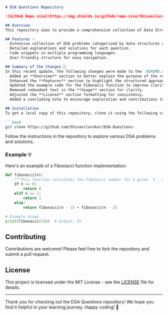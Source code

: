 ```markdown
# DSA Questions Repository

![GitHub Repo size](https://img.shields.io/github/repo-size/Shivanilarokar/DSA-Questions-) ![GitHub contributors](https://img.shields.io/github/contributors/Shivanilarokar/DSA-Questions-) ![GitHub issues](https://img.shields.io/github/issues/Shivanilarokar/DSA-Questions-)

## Overview
This repository aims to provide a comprehensive collection of Data Structures and Algorithms (DSA) questions, solutions, and explanations. It serves as a valuable resource for students and professionals looking to enhance their coding skills and understanding of DSA concepts.

## Features ✨
- Extensive collection of DSA problems categorized by data structures and algorithms.
- Detailed explanations and solutions for each question.
- Code snippets in multiple programming languages.
- User-friendly structure for easy navigation.

## Summary of the Changes 📡
In this recent update, the following changes were made to the `README.md` file:
- Added an **Overview** section to better explain the purpose of the repository.
- Enhanced the **Features** section to highlight the structured approach to learning DSA.
- Updated the example code for the Fibonacci function to improve clarity and detail.
- Removed redundant text in the **Usage** section for clarity.
- Adjusted the **License** section formatting for consistency.
- Added a concluding note to encourage exploration and contributions to the repository.

## Installation
To get a local copy of this repository, clone it using the following command:

```bash
git clone https://github.com/Shivanilarokar/DSA-Questions-
```

Follow the instructions in the repository to explore various DSA problems and solutions.

### Example 💡
Here's an example of a Fibonacci function implementation:

```python
def fibonacci(n):
    """This function calculates the Fibonacci number for a given `n`, demonstrating recursion."""
    if n <= 0:
        return 0
    elif n == 1:
        return 1
    else:
        return fibonacci(n - 1) + fibonacci(n - 2)

# Example usage
print(fibonacci(10))  # Output: 55
```

## Contributing
Contributions are welcome! Please feel free to fork the repository and submit a pull request.

## License
This project is licensed under the MIT License - see the [LICENSE](LICENSE) file for details.

---

Thank you for checking out the DSA Questions repository! We hope you find it helpful in your learning journey. Happy coding! 🚀
```